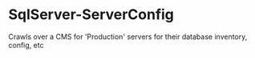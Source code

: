 # SqlServer-ServerConfig
Crawls over a CMS for 'Production' servers for their database inventory, config, etc
